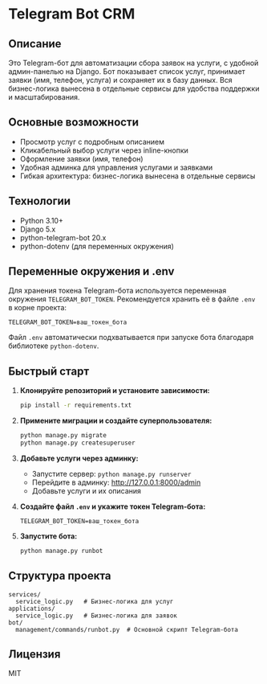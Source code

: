 # Telegram Bot CRM

## Описание

Это Telegram-бот для автоматизации сбора заявок на услуги, с удобной админ-панелью на Django. Бот показывает список услуг, принимает заявки (имя, телефон, услуга) и сохраняет их в базу данных. Вся бизнес-логика вынесена в отдельные сервисы для удобства поддержки и масштабирования.

## Основные возможности
- Просмотр услуг с подробным описанием
- Кликабельный выбор услуги через inline-кнопки
- Оформление заявки (имя, телефон)
- Удобная админка для управления услугами и заявками
- Гибкая архитектура: бизнес-логика вынесена в отдельные сервисы

## Технологии
- Python 3.10+
- Django 5.x
- python-telegram-bot 20.x
- python-dotenv (для переменных окружения)

## Переменные окружения и .env

Для хранения токена Telegram-бота используется переменная окружения `TELEGRAM_BOT_TOKEN`. Рекомендуется хранить её в файле `.env` в корне проекта:

```
TELEGRAM_BOT_TOKEN=ваш_токен_бота
```

Файл `.env` автоматически подхватывается при запуске бота благодаря библиотеке `python-dotenv`.

## Быстрый старт

1. **Клонируйте репозиторий и установите зависимости:**
   ```bash
   pip install -r requirements.txt
   ```

2. **Примените миграции и создайте суперпользователя:**
   ```bash
   python manage.py migrate
   python manage.py createsuperuser
   ```

3. **Добавьте услуги через админку:**
   - Запустите сервер: `python manage.py runserver`
   - Перейдите в админку: http://127.0.0.1:8000/admin
   - Добавьте услуги и их описания

4. **Создайте файл `.env` и укажите токен Telegram-бота:**
   ```env
   TELEGRAM_BOT_TOKEN=ваш_токен_бота
   ```

5. **Запустите бота:**
   ```bash
   python manage.py runbot
   ```

## Структура проекта

```
services/
  service_logic.py   # Бизнес-логика для услуг
applications/
  service_logic.py   # Бизнес-логика для заявок
bot/
  management/commands/runbot.py  # Основной скрипт Telegram-бота
```

## Лицензия
MIT 